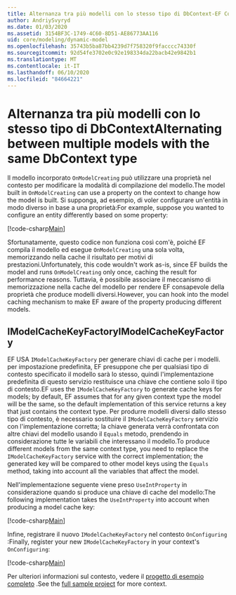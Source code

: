 ```yaml
---
title: Alternanza tra più modelli con lo stesso tipo di DbContext-EF Core
author: AndriySvyryd
ms.date: 01/03/2020
ms.assetid: 3154BF3C-1749-4C60-8D51-AE86773AA116
uid: core/modeling/dynamic-model
ms.openlocfilehash: 35743b5ba87bb4239d7f758320f9facccc74330f
ms.sourcegitcommit: 92d54fe3702e0c92e198334da22bacb42e9842b1
ms.translationtype: MT
ms.contentlocale: it-IT
ms.lasthandoff: 06/10/2020
ms.locfileid: "84664221"
---
```

# <a name="alternating-between-multiple-models-with-the-same-dbcontext-type"></a><span data-ttu-id="0e60b-102">Alternanza tra più modelli con lo stesso tipo di DbContext</span><span class="sxs-lookup"><span data-stu-id="0e60b-102">Alternating between multiple models with the same DbContext type</span></span>

<span data-ttu-id="0e60b-103">Il modello incorporato `OnModelCreating` può utilizzare una proprietà nel contesto per modificare la modalità di compilazione del modello.</span><span class="sxs-lookup"><span data-stu-id="0e60b-103">The model built in `OnModelCreating` can use a property on the context to change how the model is built.</span></span> <span data-ttu-id="0e60b-104">Si supponga, ad esempio, di voler configurare un'entità in modo diverso in base a una proprietà:</span><span class="sxs-lookup"><span data-stu-id="0e60b-104">For example, suppose you wanted to configure an entity differently based on some property:</span></span>

[!code-csharp[Main](../../../samples/core/Modeling/DynamicModel/DynamicContext.cs?name=OnModelCreating)]

<span data-ttu-id="0e60b-105">Sfortunatamente, questo codice non funziona così com'è, poiché EF compila il modello ed esegue `OnModelCreating` una sola volta, memorizzando nella cache il risultato per motivi di prestazioni.</span><span class="sxs-lookup"><span data-stu-id="0e60b-105">Unfortunately, this code wouldn't work as-is, since EF builds the model and runs `OnModelCreating` only once, caching the result for performance reasons.</span></span> <span data-ttu-id="0e60b-106">Tuttavia, è possibile associare il meccanismo di memorizzazione nella cache del modello per rendere EF consapevole della proprietà che produce modelli diversi.</span><span class="sxs-lookup"><span data-stu-id="0e60b-106">However, you can hook into the model caching mechanism to make EF aware of the property producing different models.</span></span>

## <a name="imodelcachekeyfactory"></a><span data-ttu-id="0e60b-107">IModelCacheKeyFactory</span><span class="sxs-lookup"><span data-stu-id="0e60b-107">IModelCacheKeyFactory</span></span>

<span data-ttu-id="0e60b-108">EF USA `IModelCacheKeyFactory` per generare chiavi di cache per i modelli. per impostazione predefinita, EF presuppone che per qualsiasi tipo di contesto specificato il modello sarà lo stesso, quindi l'implementazione predefinita di questo servizio restituisce una chiave che contiene solo il tipo di contesto.</span><span class="sxs-lookup"><span data-stu-id="0e60b-108">EF uses the `IModelCacheKeyFactory` to generate cache keys for models; by default, EF assumes that for any given context type the model will be the same, so the default implementation of this service returns a key that just contains the context type.</span></span> <span data-ttu-id="0e60b-109">Per produrre modelli diversi dallo stesso tipo di contesto, è necessario sostituire il `IModelCacheKeyFactory` servizio con l'implementazione corretta; la chiave generata verrà confrontata con altre chiavi del modello usando il `Equals` metodo, prendendo in considerazione tutte le variabili che interessano il modello.</span><span class="sxs-lookup"><span data-stu-id="0e60b-109">To produce different models from the same context type, you need to replace the `IModelCacheKeyFactory` service with the correct implementation; the generated key will be compared to other model keys using the `Equals` method, taking into account all the variables that affect the model.</span></span>

<span data-ttu-id="0e60b-110">Nell'implementazione seguente viene preso `UseIntProperty` in considerazione quando si produce una chiave di cache del modello:</span><span class="sxs-lookup"><span data-stu-id="0e60b-110">The following implementation takes the `UseIntProperty` into account when producing a model cache key:</span></span>

[!code-csharp[Main](../../../samples/core/Modeling/DynamicModel/DynamicModelCacheKeyFactory.cs?name=DynamicModel)]

<span data-ttu-id="0e60b-111">Infine, registrare il nuovo `IModelCacheKeyFactory` nel contesto `OnConfiguring` :</span><span class="sxs-lookup"><span data-stu-id="0e60b-111">Finally, register your new `IModelCacheKeyFactory` in your context's `OnConfiguring`:</span></span>

[!code-csharp[Main](../../../samples/core/Modeling/DynamicModel/DynamicContext.cs?name=OnConfiguring)]

<span data-ttu-id="0e60b-112">Per ulteriori informazioni sul contesto, vedere il [progetto di esempio completo](https://github.com/dotnet/EntityFramework.Docs/tree/master/samples/core/Modeling/DynamicModel) .</span><span class="sxs-lookup"><span data-stu-id="0e60b-112">See the [full sample project](https://github.com/dotnet/EntityFramework.Docs/tree/master/samples/core/Modeling/DynamicModel) for more context.</span></span>
